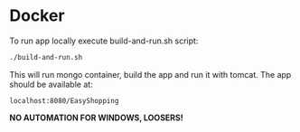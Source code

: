 # Docker
To run app locally execute build-and-run.sh script:

```bash
./build-and-run.sh
```

This will run mongo container, build the app and run it with tomcat. The app should be available at: 
```
localhost:8080/EasyShopping
```

 **NO AUTOMATION FOR WINDOWS, LOOSERS!**
